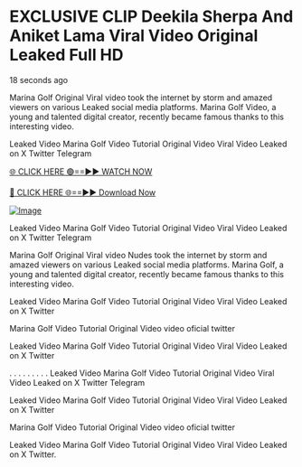 # EXCLUSIVE CLIP Deekila Sherpa And Aniket Lama Viral Video Original Leaked Full HD

18 seconds ago

Marina Golf Original Viral video took the internet by storm and amazed viewers on various Leaked social media platforms. Marina Golf Video, a young and talented digital creator, recently became famous thanks to this interesting video.

Leaked Video Marina Golf Video Tutorial Original Video Viral Video Leaked on X Twitter Telegram

[🌐 CLICK HERE 🟢==►► WATCH NOW](https://4k-stream-tv01.blogspot.com/2025/01/vai00.html)

[🔴 CLICK HERE 🌐==►► Download Now](https://4k-stream-tv01.blogspot.com/2025/01/vai00.html)

[![Image](https://github.com/user-attachments/assets/e56145be-cdde-492a-a37d-61dec478b377)](https://4k-stream-tv01.blogspot.com/2025/01/vai00.html)

Leaked Video Marina Golf Video Tutorial Original Video Viral Video Leaked on X Twitter Telegram

Marina Golf Original Viral video Nudes took the internet by storm and amazed viewers on various Leaked social media platforms. Marina Golf, a young and talented digital creator, recently became famous thanks to this interesting video.

Leaked Video Marina Golf Video Tutorial Original Video Viral Video Leaked on X Twitter

Marina Golf Video Tutorial Original Video video oficial twitter

Leaked Video Marina Golf Video Tutorial Original Video Viral Video Leaked on X Twitter

. . . . . . . . . Leaked Video Marina Golf Video Tutorial Original Video Viral Video Leaked on X Twitter Telegram

Leaked Video Marina Golf Video Tutorial Original Video Viral Video Leaked on X Twitter

Marina Golf Video Tutorial Original Video video oficial twitter

Leaked Video Marina Golf Video Tutorial Original Video Viral Video Leaked on X Twitter.